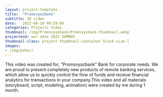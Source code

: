 ```yaml
---
layout: project-template
title:  "Promsvyazbank"
subtitle: 3D video
date:   2022-09-10 00:59:00
categories: Projects Video
thumbnail: /img/Promsvyazbank/Promsvyzbank-thumbnail.webp
projectend: wor date 2022 SUMMER
thumbnail-class: project-thumbnail-container block-size-l
images:
- /img/poker/
---
```


This video was created for, "Promsvyazbank" Bank for corporate needs.
We are proud to present completely new products of remote banking services, which allow us to quickly control the flow of funds and receive financial analytics for transactions in your company.This video and all materials (storyboard, script, modeling, animation) were created by me during 1 month. 